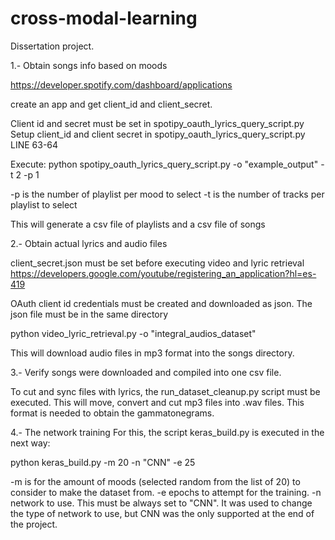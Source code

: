 # cross-modal-learning
Dissertation project.


1.- Obtain songs info based on moods

https://developer.spotify.com/dashboard/applications

create an app and get client_id and client_secret.

Client id and secret must be set in spotipy_oauth_lyrics_query_script.py
Setup client_id and client secret in spotipy_oauth_lyrics_query_script.py LINE 63-64

Execute:
 python spotipy_oauth_lyrics_query_script.py -o "example_output" -t 2 -p 1 

-p is the number of playlist per mood to select
-t is the number of tracks per playlist to select

This will generate a csv file of playlists and a csv file of songs

2.- Obtain actual lyrics and audio files

client_secret.json must be set before executing video and lyric retrieval
https://developers.google.com/youtube/registering_an_application?hl=es-419

OAuth client id credentials must be created and downloaded as json.
The json file must be in the same directory

python video_lyric_retrieval.py -o "integral_audios_dataset" 


This will download audio files in mp3 format into the songs directory.

3.- Verify songs were downloaded and compiled into one csv file. 

To cut and sync files with lyrics, the run_dataset_cleanup.py script must be executed.
This will move, convert and cut mp3 files into .wav files. This format is needed to obtain the gammatonegrams.


4.- The network training
For this, the script keras_build.py is executed in the next way:

python keras_build.py -m 20 -n "CNN" -e 25

-m is for the amount of moods (selected random from the list of 20) to consider to make the dataset from.
-e epochs to attempt for the training.
-n network to use. This must be always set to "CNN". It was used to change the type of network to use, but CNN was the only supported at the end of the project.







